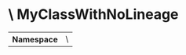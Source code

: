 
<h1 >\ MyClassWithNoLineage</h1>


<!-- Mardown tables do not handle tables without column names -->
<table>
    <tbody>
        <tr>
            <th>Namespace</th>
            <td>\</td>
        </tr>
                    </tbody>
</table>

